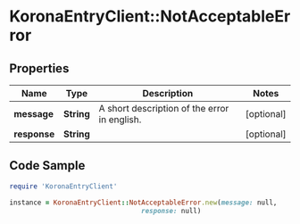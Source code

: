 # KoronaEntryClient::NotAcceptableError

## Properties

Name | Type | Description | Notes
------------ | ------------- | ------------- | -------------
**message** | **String** | A short description of the error in english. | [optional] 
**response** | **String** |  | [optional] 

## Code Sample

```ruby
require 'KoronaEntryClient'

instance = KoronaEntryClient::NotAcceptableError.new(message: null,
                                 response: null)
```


